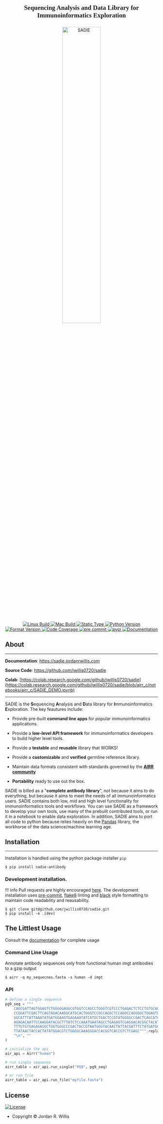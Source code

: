 <!-- markdownlint-disable -->
<h2 align="center" style="font-family:verdana;font-size:150%"> <b>S</b>equencing <b>A</b>nalysis and <b>D</b>ata Library for <b>I</b>mmunoinformatics <b>E</b>xploration</h2>
<div align="center">
  <img src="https://sadiestaticcrm.s3.us-west-2.amazonaws.com/Sadie.svg" alt="SADIE" style="margin:0.5em;width:50%">
</div>

<div class="flex-container" align="center">
    <!-- <a href="https://github.com/jwillis0720/sadie/commits/master">
    <img src="https://img.shields.io/github/commit-activity/y/jwillis0720/sadie?style=flat-square"
         alt="GitHub commits"> -->
    <a href="https://github.com/jwillis0720/sadie/workflows/Linux%20Build%20and%20Test/badge.svg">
    <img src="https://github.com/jwillis0720/sadie/workflows/Linux%20Build%20and%20Test/badge.svg"
         alt="Linux Build">
    <a href="https://github.com/jwillis0720/sadie/workflows/MacOS%20Build%20and%20Test/badge.svg">
    <img src="https://github.com/jwillis0720/sadie/workflows/MacOS%20Build%20and%20Test/badge.svg"
         alt="Mac Build">
    <a href="https://github.com/jwillis0720/sadie/actions/workflows/mypy.yml/badge.svg">
    <img src="https://github.com/jwillis0720/sadie/actions/workflows/mypy.yml/badge.svg"
         alt="Static Type">
    <a href="https://img.shields.io/badge/Python-3.7%7C3.8%7C3.9%7C3.10-blue">
    <img src="https://img.shields.io/badge/Python-3.7%7C3.8%7C3.9%7C3.10-blue"
        alt="Python Version">
    <a href="https://github.com/psf/black">
    <img src="https://img.shields.io/badge/code%20style-black-000000.svg"
        alt="Format Version">
    <a href="https://codecov.io/gh/jwillis0720/sadie">
    <img src="https://codecov.io/gh/jwillis0720/sadie/branch/master/graph/badge.svg?token=EH9QEX4ZMP"
        alt="Code Coverage">
    <a href="https://github.com/pre-commit/pre-commit">
    <img src="https://img.shields.io/badge/pre--commit-enabled-brightgreen?logo=pre-commit&logoColor=white"
        alt="pre commit">
    <a href="https://pypi.org/project/sadie-antibody">
    <img src="https://img.shields.io/pypi/v/sadie-antibody?color=blue"
        alt='pypi'>
    <a href="https://app.netlify.com/sites/sadie-docs/overview">
    <img src="https://api.netlify.com/api/v1/badges/59ff956c-82d9-4900-83c7-758ed21ccb34/deploy-status"
        alt="Documentation">
    </a>
</div>
<!-- markdownlint-restore -->

## About

---

<!-- use a href so you can use _blank to open new tab -->

**Documentation**: <a href="https://sadie.jordanrwillis.com" target="_blank">https://sadie.jordanrwillis.com</a>

**Source Code**: <a href="https://github.com/jwillis0720/sadie" target="_blank">https://github.com/jwillis0720/sadie</a>

**Colab**: [https://colab.research.google.com/github/jwillis0720/sadie](https://colab.research.google.com/github/jwillis0720/sadie/blob/airr_c/notebooks/airr_c/SADIE_DEMO.ipynb)

---

SADIE is the **S**equencing **A**nalysis and **D**ata library for **I**mmunoinformatics **E**xploration. The key feautures include:

- Provide pre-built **command line apps** for popular immunoinformatics applications.

- Provide a **low-level API framework** for immunoinformatics developers to build higher level tools.

- Provide a **testable** and **reusable** library that WORKS!

- Provide a **customizable** and **verified** germline reference library.

- Maintain data formats consistent with standards governed by the [**AIRR community**](https://docs.airr-community.org/en/stable/#table-of-contents)

- **Portability** ready to use out the box.

SADIE is billed as a "**complete antibody library**", not because it aims to do everything, but because it aims to meet the needs of all immunoinformatics users. SADIE contains both low, mid and high level functionality for immunoinformatics tools and workflows. You can use SADIE as a framework to develop your own tools, use many of the prebuilt contributed tools, or run it in a notebook to enable data exploration. In addition, SADIE aims to port all code to python because relies heavily on the [Pandas](https://www.pandas.org) library, the workhorse of the data science/machine learning age.

## Installation

---

Installation is handled using the python package installer `pip`

```console
$ pip install sadie-antibody
```

### Development installation.

!!! info
Pull requests are highly encouraged [here](https://github.com/jwillis0720/sadie/pulls). The development installation uses [pre-commit](https://pre-commit.com/), [flake8](https://flake8.pycqa.org/en/latest/) linting and [black](https://github.com/psf/black) style formatting to maintain code readability and reausability.

```console
$ git clone git@github.com/jwillis0720/sadie.git
$ pip install -e .[dev]
```

## The Littlest Usage

Consult the [documentation](https://sadie.jordanrwillis.com) for complete usage

### Command Line Usage

Annotate antibody sequences only from functional human imgt antibodies to a gzip output

```console
$ airr -q my_sequecnes.fasta -s human -d imgt
```

### API

```python
# define a single sequence
pg9_seq = """
    CAGCGATTAGTGGAGTCTGGGGGAGGCGTGGTCCAGCCTGGGTCGTCCCTGAGACTCTCCTGTGCAGCGT
    CCGGATTCGACTTCAGTAGACAAGGCATGCACTGGGTCCGCCAGGCTCCAGGCCAGGGGCTGGAGTGGGT
    GGCATTTATTAAATATGATGGAAGTGAGAAATATCATGCTGACTCCGTATGGGGCCGACTCAGCATCTCC
    AGAGACAATTCCAAGGATACGCTTTATCTCCAAATGAATAGCCTGAGAGTCGAGGACACGGCTACATATT
    TTTGTGTGAGAGAGGCTGGTGGGCCCGACTACCGTAATGGGTACAACTATTACGATTTCTATGATGGTTA
    TTATAACTACCACTATATGGACGTCTGGGGCAAAGGGACCACGGTCACCGTCTCGAGC""".replace(
    "\n", ""
)

# initialize the api
air_api = Airr("human")

# run single sequence
airr_table = air_api.run_single("PG9", pg9_seq)

# or run file
airr_table = air_api.run_file("myfile.fasta")
```

## License

[![License](https://img.shields.io/github/license/jwillis0720/sadie)](https://opensource.org/licenses/MIT)

- Copyright © Jordan R. Willis
